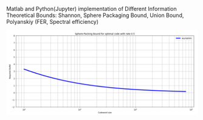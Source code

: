 Matlab and Python(Jupyter) implementation of Different Information Theoretical Bounds: Shannon, Sphere Packaging Bound, Union Bound, Polyanskiy (FER, Spectral efficiency)

![alt text](https://github.com/Lcrypto/Shannon-and-Polyanskiy-bound/blob/master/SPB_half_rate.png)

